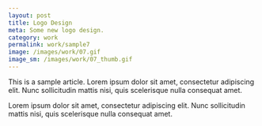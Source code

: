 ```yaml
---
layout: post
title: Logo Design
meta: Some new logo design.
category: work
permalink: work/sample7
image: /images/work/07.gif
image_sm: /images/work/07_thumb.gif
---
```


This is a sample article. Lorem ipsum dolor sit amet, consectetur adipiscing elit. Nunc sollicitudin mattis nisi, quis scelerisque nulla consequat amet.

Lorem ipsum dolor sit amet, consectetur adipiscing elit. Nunc sollicitudin mattis nisi, quis scelerisque nulla consequat amet.